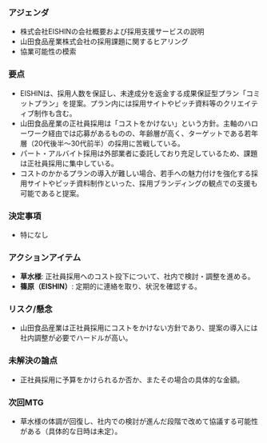 ### アジェンダ
- 株式会社EISHINの会社概要および採用支援サービスの説明
- 山田食品産業株式会社の採用課題に関するヒアリング
- 協業可能性の模索

### 要点
- EISHINは、採用人数を保証し、未達成分を返金する成果保証型プラン「コミットプラン」を提案。プラン内には採用サイトやピッチ資料等のクリエイティブ制作も含む。
- 山田食品産業の正社員採用は「コストをかけない」という方針。主軸のハローワーク経由では応募があるものの、年齢層が高く、ターゲットである若年層（20代後半〜30代前半）の採用に苦戦している。
- パート・アルバイト採用は外部業者に委託しており充足しているため、課題は正社員採用に集中している。
- コストのかかるプランの導入が難しい場合、若手への魅力付けを強化する採用サイトやピッチ資料制作といった、採用ブランディングの観点での支援も可能であると提案。

### 決定事項
- 特になし

### アクションアイテム
- **草水様**: 正社員採用へのコスト投下について、社内で検討・調整を進める。
- **篠原（EISHIN）**: 定期的に連絡を取り、状況を確認する。

### リスク/懸念
- 山田食品産業は正社員採用にコストをかけない方針であり、提案の導入には社内調整が必要でハードルが高い。

### 未解決の論点
- 正社員採用に予算をかけられるか否か、またその場合の具体的な金額。

### 次回MTG
- 草水様の体調が回復し、社内での検討が進んだ段階で改めて協議する可能性がある（具体的な日時は未定）。